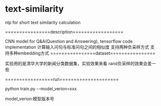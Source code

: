 # text-similarity
nlp for short text similarity calculation


================description==================

CNN model for Q&A(Question and Answering), tensorflow code implementation
计算输入问句与标准问句之间的相似度
支持两种负采样方式
支持多种embedding方式
================dataset================

实验用的是清华大学的新闻分类数据集，实验效果来看
rand负采样的效果会差一些

=================run=====================

python train.py --model_verion=xxx

model_verion:模型版本号

